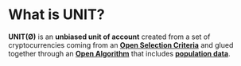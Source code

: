 # What is UNIT?

**UNIT(Ø)** is an **unbiased unit of account** created from a set of cryptocurrencies coming from an [**Open Selection Criteria**](../the-unit/units-selection-criteria.md) and glued together through an [**Open Algorithm**](../the-unit/algorithm.md) that includes [**population data**](../the-unit/population-data.md).



